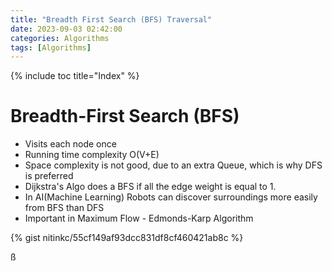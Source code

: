 ```yaml
---
title: "Breadth First Search (BFS) Traversal"
date: 2023-09-03 02:42:00
categories: Algorithms
tags: [Algorithms]
---
```

{% include toc title="Index" %}

# Breadth-First Search (BFS)

* Visits each node once
* Running time complexity O(V+E)
* Space complexity is not good, due to an extra Queue, which is why DFS is preferred
* Dijkstra's Algo does a BFS if all the edge weight is equal to 1.
* In AI(Machine Learning) Robots can discover surroundings more easily from BFS than DFS
* Important in Maximum Flow - Edmonds-Karp Algorithm


{% gist nitinkc/55cf149af93dcc831df8cf460421ab8c %}

ß